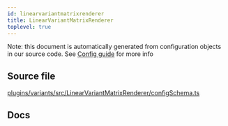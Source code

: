 ```yaml
---
id: linearvariantmatrixrenderer
title: LinearVariantMatrixRenderer
toplevel: true
---
```


Note: this document is automatically generated from configuration objects in our
source code. See [Config guide](/docs/config_guide) for more info

## Source file

[plugins/variants/src/LinearVariantMatrixRenderer/configSchema.ts](https://github.com/GMOD/jbrowse-components/blob/main/plugins/variants/src/LinearVariantMatrixRenderer/configSchema.ts)

## Docs
